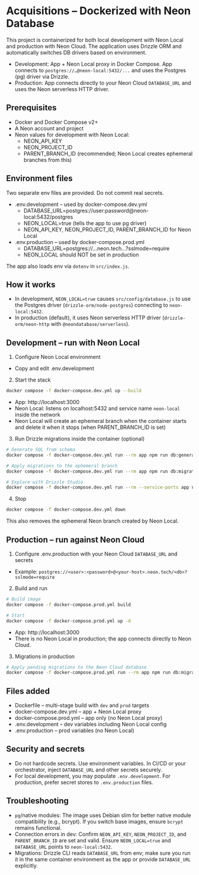 # Acquisitions – Dockerized with Neon Database

This project is containerized for both local development with Neon Local and production with Neon Cloud. The application uses Drizzle ORM and automatically switches DB drivers based on environment.

- Development: App + Neon Local proxy in Docker Compose. App connects to `postgres://…@neon-local:5432/...` and uses the Postgres (pg) driver via Drizzle.
- Production: App connects directly to your Neon Cloud `DATABASE_URL` and uses the Neon serverless HTTP driver.

## Prerequisites

- Docker and Docker Compose v2+
- A Neon account and project
- Neon values for development with Neon Local:
  - NEON_API_KEY
  - NEON_PROJECT_ID
  - PARENT_BRANCH_ID (recommended; Neon Local creates ephemeral branches from this)

## Environment files

Two separate env files are provided. Do not commit real secrets.

- .env.development – used by docker-compose.dev.yml
  - DATABASE_URL=postgres://user:password@neon-local:5432/postgres
  - NEON_LOCAL=true (tells the app to use pg driver)
  - NEON_API_KEY, NEON_PROJECT_ID, PARENT_BRANCH_ID for Neon Local
- .env.production – used by docker-compose.prod.yml
  - DATABASE_URL=postgres://…neon.tech…?sslmode=require
  - NEON_LOCAL should NOT be set in production

The app also loads env via `dotenv` in `src/index.js`.

## How it works

- In development, `NEON_LOCAL=true` causes `src/config/database.js` to use the Postgres driver (`drizzle-orm/node-postgres`) connecting to `neon-local:5432`.
- In production (default), it uses Neon serverless HTTP driver (`drizzle-orm/neon-http` with `@neondatabase/serverless`).

## Development – run with Neon Local

1. Configure Neon Local environment

- Copy and edit .env.development

2. Start the stack

```sh
docker compose -f docker-compose.dev.yml up --build
```

- App: http://localhost:3000
- Neon Local: listens on localhost:5432 and service name `neon-local` inside the network
- Neon Local will create an ephemeral branch when the container starts and delete it when it stops (when PARENT_BRANCH_ID is set)

3. Run Drizzle migrations inside the container (optional)

```sh
# Generate SQL from schema
docker compose -f docker-compose.dev.yml run --rm app npm run db:generate

# Apply migrations to the ephemeral branch
docker compose -f docker-compose.dev.yml run --rm app npm run db:migrate

# Explore with Drizzle Studio
docker compose -f docker-compose.dev.yml run --rm --service-ports app npm run db:studio
```

4. Stop

```sh
docker compose -f docker-compose.dev.yml down
```

This also removes the ephemeral Neon branch created by Neon Local.

## Production – run against Neon Cloud

1. Configure .env.production with your Neon Cloud `DATABASE_URL` and secrets

- Example: `postgres://<user>:<password>@<your-host>.neon.tech/<db>?sslmode=require`

2. Build and run

```sh
# Build image
docker compose -f docker-compose.prod.yml build

# Start
docker compose -f docker-compose.prod.yml up -d
```

- App: http://localhost:3000
- There is no Neon Local in production; the app connects directly to Neon Cloud.

3. Migrations in production

```sh
# Apply pending migrations to the Neon Cloud database
docker compose -f docker-compose.prod.yml run --rm app npm run db:migrate
```

## Files added

- Dockerfile – multi-stage build with `dev` and `prod` targets
- docker-compose.dev.yml – app + Neon Local proxy
- docker-compose.prod.yml – app only (no Neon Local proxy)
- .env.development – dev variables including Neon Local config
- .env.production – prod variables (no Neon Local)

## Security and secrets

- Do not hardcode secrets. Use environment variables. In CI/CD or your orchestrator, inject `DATABASE_URL` and other secrets securely.
- For local development, you may populate `.env.development`. For production, prefer secret stores to `.env.production` files.

## Troubleshooting

- `pg`/native modules: The image uses Debian slim for better native module compatibility (e.g., bcrypt). If you switch base images, ensure `bcrypt` remains functional.
- Connection errors in dev: Confirm `NEON_API_KEY`, `NEON_PROJECT_ID`, and `PARENT_BRANCH_ID` are set and valid. Ensure `NEON_LOCAL=true` and `DATABASE_URL` points to `neon-local:5432`.
- Migrations: Drizzle CLI reads `DATABASE_URL` from env; make sure you run it in the same container environment as the app or provide `DATABASE_URL` explicitly.
